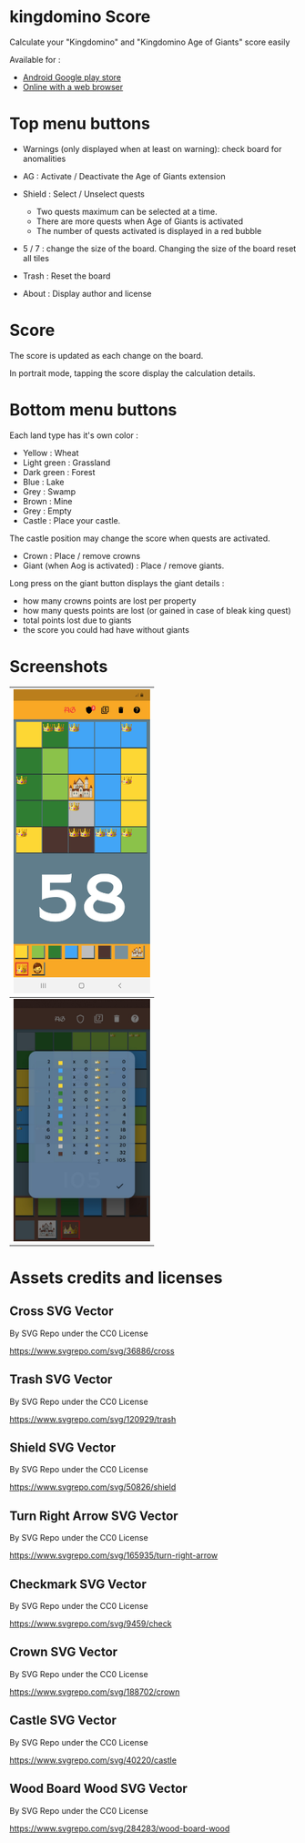 # kingdomino Score

Calculate your "Kingdomino" and "Kingdomino Age of Giants" score easily

Available for :

* [Android Google play store](https://play.google.com/store/apps/details?id=fr.odrevet.kingdomino_score_count)
* [Online with a web browser](https://odrevet.github.io/kingdomino_score)

# Top menu buttons

* Warnings (only displayed when at least on warning): check board for anomalities
* AG : Activate / Deactivate the Age of Giants extension
* Shield : Select / Unselect quests
    * Two quests maximum can be selected at a time.
    * There are more quests when Age of Giants is activated
    * The number of quests activated is displayed in a red bubble

* 5 / 7 : change the size of the board. Changing the size of the board reset all tiles
* Trash : Reset the board
* About : Display author and license

# Score

The score is updated as each change on the board.

In portrait mode, tapping the score display the calculation details. 

# Bottom menu buttons

Each land type has it's own color :

* Yellow : Wheat
* Light green : Grassland
* Dark green : Forest
* Blue : Lake
* Grey : Swamp
* Brown : Mine
* Grey : Empty
* Castle : Place your castle.

The castle position may change the score when quests are activated.

* Crown : Place / remove crowns
* Giant (when Aog is activated) : Place / remove giants.

Long press on the giant button displays the giant details :
* how many crowns points are lost per property
* how many quests points are lost (or gained in case of bleak king quest)
* total points lost due to giants
* the score you could had have without giants

# Screenshots

|  <img src="fastlane/metadata/android/en-US/images/phoneScreenshots/board.jpg" width="240px" /> |
|---|
| <img src="fastlane/metadata/android/en-US/images/phoneScreenshots/score.jpg" width="240px" />  |


# Assets credits and licenses

## Cross SVG Vector

By SVG Repo under the CC0 License

https://www.svgrepo.com/svg/36886/cross

## Trash SVG Vector

By SVG Repo under the CC0 License

https://www.svgrepo.com/svg/120929/trash

## Shield SVG Vector

By SVG Repo under the CC0 License

https://www.svgrepo.com/svg/50826/shield

## Turn Right Arrow SVG Vector

By SVG Repo under the CC0 License

https://www.svgrepo.com/svg/165935/turn-right-arrow

## Checkmark SVG Vector

By SVG Repo under the CC0 License

https://www.svgrepo.com/svg/9459/check

## Crown SVG Vector

By SVG Repo under the CC0 License

https://www.svgrepo.com/svg/188702/crown

## Castle SVG Vector

By SVG Repo under the CC0 License

https://www.svgrepo.com/svg/40220/castle

## Wood Board Wood SVG Vector

By SVG Repo under the CC0 License

https://www.svgrepo.com/svg/284283/wood-board-wood
